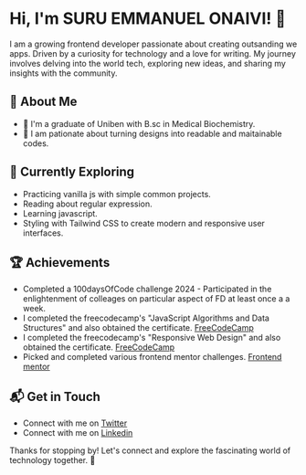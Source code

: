 # Hi, I'm SURU EMMANUEL ONAIVI! 👋

I am a growing frontend developer passionate about creating outsanding we apps. Driven by a curiosity for technology and a love for writing. My journey involves delving into the world tech, exploring new ideas, and sharing my insights with the community.

## 🚀 About Me

- 🔭 I'm a graduate of Uniben with B.sc in Medical Biochemistry.
- 📝 I am pationate about turning designs into readable and maitainable codes.
 
## 🌱 Currently Exploring

  - Practicing vanilla js with simple common projects.
  - Reading about regular expression.
  - Learning javascript.
  - Styling with Tailwind CSS to create modern and responsive user interfaces.

 ## 🏆 Achievements

- Completed a 100daysOfCode challenge 2024 - Participated in the enlightenment of colleages on particular aspect of FD at least once a a week.
- I completed the freecodecamp's "JavaScript Algorithms and Data Structures" and also obtained the certificate. [FreeCodeCamp](https://freecodecamp.org/certification/suruaino/javascript-algorithms-and-data-structures)
- I completed the freecodecamp's "Responsive Web Design" and also obtained the certificate. [FreeCodeCamp](https://freecodecamp.org/certification/suruaino/responsive-web-design)
- Picked and completed various frontend mentor challenges. [Frontend mentor](https://www.frontendmentor.io/profile/suruaino) 


## 📬 Get in Touch

- Connect with me on [Twitter](https://www.twitter.com/suruaino)
- Connect with me on [Linkedin](https://www.linkedin.com/in/suru-emmanuel)


Thanks for stopping by! Let's connect and explore the fascinating world of technology together. 🚀


